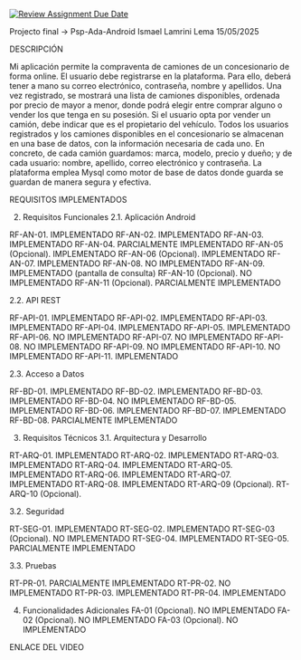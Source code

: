 [![Review Assignment Due Date](https://classroom.github.com/assets/deadline-readme-button-22041afd0340ce965d47ae6ef1cefeee28c7c493a6346c4f15d667ab976d596c.svg)](https://classroom.github.com/a/O1oNnYGo)

Projecto final -> Psp-Ada-Android
Ismael Lamrini Lema
15/05/2025

DESCRIPCIÓN

Mi aplicación permite la compraventa de camiones de un concesionario de forma online. 
El usuario debe registrarse en la plataforma. Para ello, deberá tener a mano su correo electrónico, contraseña, nombre y apellidos. Una vez registrado, se mostrará una lista de camiones disponibles, ordenada por precio de mayor a menor, donde podrá elegir entre comprar alguno o vender los que tenga en su posesión. Si el usuario opta por vender un camión, debe indicar que es el propietario del vehículo.
Todos los usuarios registrados y los camiones disponibles en el concesionario se almacenan en una base de datos, con la información necesaria de cada uno.
En concreto, de cada camión guardamos: marca, modelo, precio y dueño; y de cada usuario: nombre, apellido, correo electrónico y contraseña.
La plataforma emplea Mysql como motor de base de datos donde guarda se guardan de manera segura y efectiva.

REQUISITOS IMPLEMENTADOS

2. Requisitos Funcionales 
2.1. Aplicación Android

RF-AN-01. IMPLEMENTADO
RF-AN-02. IMPLEMENTADO
RF-AN-03. IMPLEMENTADO
RF-AN-04. PARCIALMENTE IMPLEMENTADO
RF-AN-05 (Opcional). IMPLEMENTADO
RF-AN-06 (Opcional). IMPLEMENTADO
RF-AN-07. IMPLEMENTADO
RF-AN-08. NO IMPLEMENTADO
RF-AN-09. IMPLEMENTADO  (pantalla de consulta)
RF-AN-10 (Opcional). NO IMPLEMENTADO
RF-AN-11 (Opcional). PARCIALMENTE IMPLEMENTADO

2.2. API REST 

RF-API-01. IMPLEMENTADO
RF-API-02. IMPLEMENTADO
RF-API-03. IMPLEMENTADO
RF-API-04. IMPLEMENTADO
RF-API-05. IMPLEMENTADO
RF-API-06. NO IMPLEMENTADO
RF-API-07. NO IMPLEMENTADO
RF-API-08. NO IMPLEMENTADO
RF-API-09. NO IMPLEMENTADO 
RF-API-10. NO IMPLEMENTADO
RF-API-11. IMPLEMENTADO 

2.3. Acceso a Datos 

RF-BD-01. IMPLEMENTADO
RF-BD-02. IMPLEMENTADO
RF-BD-03. IMPLEMENTADO
RF-BD-04. NO IMPLEMENTADO
RF-BD-05. IMPLEMENTADO
RF-BD-06. IMPLEMENTADO
RF-BD-07. IMPLEMENTADO
RF-BD-08. PARCIALMENTE IMPLEMENTADO

3. Requisitos Técnicos 
3.1. Arquitectura y Desarrollo 

RT-ARQ-01. IMPLEMENTADO
RT-ARQ-02. IMPLEMENTADO
RT-ARQ-03. IMPLEMENTADO
RT-ARQ-04. IMPLEMENTADO
RT-ARQ-05. IMPLEMENTADO
RT-ARQ-06. IMPLEMENTADO
RT-ARQ-07. IMPLEMENTADO
RT-ARQ-08. IMPLEMENTADO
RT-ARQ-09 (Opcional). 
RT-ARQ-10 (Opcional).

3.2. Seguridad 

RT-SEG-01. IMPLEMENTADO 
RT-SEG-02. IMPLEMENTADO
RT-SEG-03 (Opcional). NO IMPLEMENTADO
RT-SEG-04. IMPLEMENTADO 
RT-SEG-05. PARCIALMENTE IMPLEMENTADO

3.3. Pruebas 

RT-PR-01. PARCIALMENTE IMPLEMENTADO 
RT-PR-02. NO IMPLEMENTADO
RT-PR-03. IMPLEMENTADO 
RT-PR-04. IMPLEMENTADO

4. Funcionalidades Adicionales 
FA-01 (Opcional). NO IMPLEMENTADO
FA-02 (Opcional). NO IMPLEMENTADO
FA-03 (Opcional). NO IMPLEMENTADO

ENLACE DEL VIDEO